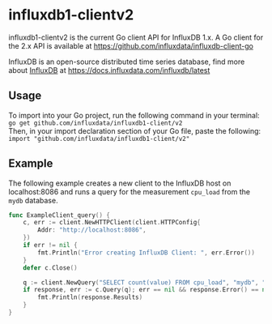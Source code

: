# influxdb1-clientv2
influxdb1-clientv2 is the current Go client API for InfluxDB 1.x. A Go client for the 2.x API is available at https://github.com/influxdata/influxdb-client-go

InfluxDB is an open-source distributed time series database, find more about [InfluxDB](https://www.influxdata.com/time-series-platform/influxdb/) at https://docs.influxdata.com/influxdb/latest

## Usage
To import into your Go project, run the following command in your terminal:
`go get github.com/influxdata/influxdb1-client/v2`
<br />Then, in your import declaration section of your Go file, paste the following:
`import "github.com/influxdata/influxdb1-client/v2"`

## Example
The following example creates a new client to the InfluxDB host on localhost:8086 and runs a query for the measurement `cpu_load` from the `mydb` database. 
``` go
func ExampleClient_query() {
	c, err := client.NewHTTPClient(client.HTTPConfig{
		Addr: "http://localhost:8086",
	})
	if err != nil {
		fmt.Println("Error creating InfluxDB Client: ", err.Error())
	}
	defer c.Close()

	q := client.NewQuery("SELECT count(value) FROM cpu_load", "mydb", "")
	if response, err := c.Query(q); err == nil && response.Error() == nil {
		fmt.Println(response.Results)
	}
}
```